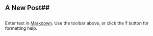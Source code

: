 ## A New Post##

###

##

##



Enter text in [Markdown](http://daringfireball.net/projects/markdown/). Use the toolbar above, or click the **?** button for formatting help.
